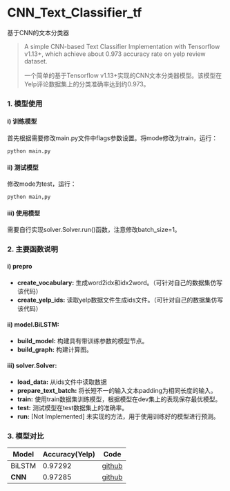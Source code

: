 # CNN_Text_Classifier_tf
基于CNN的文本分类器

> A simple CNN-based Text Classifier Implementation with Tensorflow v1.13+, which achieve about 0.973 accuracy rate on yelp review dataset.
> 
> 一个简单的基于Tensorflow v1.13+实现的CNN文本分类器模型。该模型在Yelp评论数据集上的分类准确率达到约0.973。

### 1. 模型使用
#### i) 训练模型
首先根据需要修改main.py文件中flags参数设置。将mode修改为train，运行：

    python main.py
    
#### ii) 测试模型
修改mode为test，运行：

    python main,py

#### iii) 使用模型
需要自行实现solver.Solver.run()函数，注意修改batch_size=1。

### 2. 主要函数说明

#### i) prepro
 - **create_vocabulary:** 生成word2idx和idx2word。（可针对自己的数据集仿写该代码）
 - **create_yelp_ids:** 读取yelp数据文件生成ids文件。（可针对自己的数据集仿写该代码）

#### ii) model.BiLSTM:
 - **build_model:** 构建具有带训练参数的模型节点。
 - **build_graph:** 构建计算图。
 
#### iii) solver.Solver:
 - **load_data:** 从ids文件中读取数据
 - **prepare_text_batch:** 将长短不一的输入文本padding为相同长度的输入。
 - **train:** 使用train数据集训练模型，根据模型在dev集上的表现保存最优模型。
 - **test:** 测试模型在test数据集上的准确率。
 - **run:** \[Not Implemented\] 未实现的方法，用于使用训练好的模型进行预测。
 
### 3. 模型对比

| Model | Accuracy(Yelp) | Code |
| --- | ---| --- |
| BiLSTM | 0.97292| [github](https://github.com/muenn/BiLSTM_Text_Classifier_tf) |
| **CNN** | 0.97285 | [github](https://github.com/muenn/CNN_Text_Classifier_tf) |
